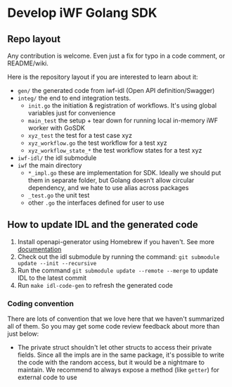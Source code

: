 # Develop iWF Golang SDK

## Repo layout

Any contribution is welcome. Even just a fix for typo in a code comment, or README/wiki.

Here is the repository layout if you are interested to learn about it:

* `gen/` the generated code from iwf-idl (Open API definition/Swagger)
* `integ/` the end to end integration tests.
    * `init.go` the initiation & registration of workflows. It's using global variables just for convenience
    * `main_test` the setup + tear down for running local in-memory iWF worker with GoSDK
    * `xyz_test` the test for a test case xyz
    * `xyz_workflow.go` the test workflow for a test xyz
    * `xyz_workflow_state_*` the test workflow states for a test xyz
* `iwf-idl/` the idl submodule
* `iwf` the main directory
  * `*_impl.go` these are implementation for SDK. Ideally we should put them in separate folder, but Golang doesn't allow circular dependency, and we hate to use alias across packages
  * `_test.go` the unit test
  * other `.go` the interfaces defined for user to use

## How to update IDL and the generated code
1. Install openapi-generator using Homebrew if you haven't. See more [documentation](https://openapi-generator.tech/docs/installation)
2. Check out the idl submodule by running the command: `git submodule update --init --recursive`
3. Run the command `git submodule update --remote --merge` to update IDL to the latest commit
4. Run `make idl-code-gen` to refresh the generated code

### Coding convention 
There are lots of convention that we love here that we haven't summarized all of them. So you may get some code review feedback about more than just below:
* The private struct shouldn't let other structs to access their private fields. Since all the impls are in the same package, it's possible to write the code with the random access, but it would be a nightmare to maintain. We recommend to always expose a method (like `getter`) for external code to use